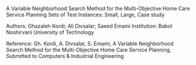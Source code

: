 A Variable Neighborhood Search Method for the Multi-Objective Home Care Service Planning
Sets of Test Instances: Small, Large, Case study

Authors: Ghazaleh Kordi; Ali Divsalar; Saeed Emami
Institution: Babol Noshirvani University of Technology

Reference: Gh. Kordi, A. Divsalar, S. Emami, A Variable Neighborhood Search Method for the Multi-Objective Home Care Service Planning, Submitted to Computers & Industrial Engineering
